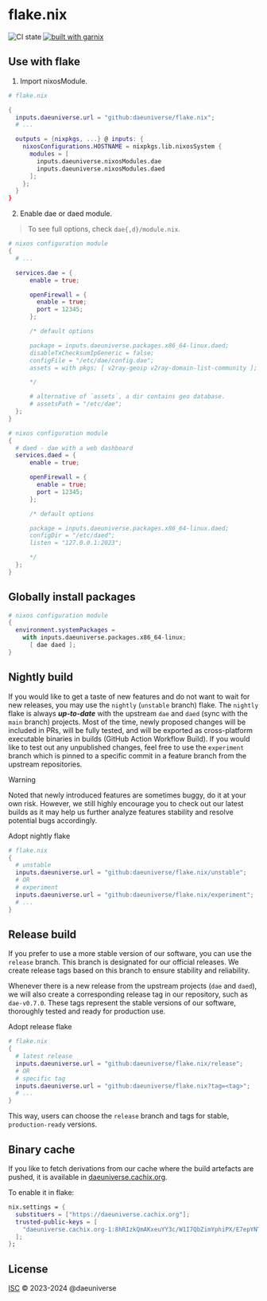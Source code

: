 # flake.nix

![CI state](https://github.com/daeuniverse/flake.nix/actions/workflows/lint.yaml/badge.svg)
[![built with garnix](https://img.shields.io/endpoint.svg?url=https%3A%2F%2Fgarnix.io%2Fapi%2Fbadges%2Fdaeuniverse%2Fflake.nix%3Fbranch%3Dmain)](https://garnix.io)

## Use with flake

1. Import nixosModule.

```nix
# flake.nix

{
  inputs.daeuniverse.url = "github:daeuniverse/flake.nix";
  # ...

  outputs = {nixpkgs, ...} @ inputs: {
    nixosConfigurations.HOSTNAME = nixpkgs.lib.nixosSystem {
      modules = [
        inputs.daeuniverse.nixosModules.dae
        inputs.daeuniverse.nixosModules.daed
      ];
    };
  }
}
```

2. Enable dae or daed module.

> To see full options, check `dae{,d}/module.nix`.

```nix
# nixos configuration module
{
  # ...

  services.dae = {
      enable = true;

      openFirewall = {
        enable = true;
        port = 12345;
      };

      /* default options

      package = inputs.daeuniverse.packages.x86_64-linux.daed;
      disableTxChecksumIpGeneric = false;
      configFile = "/etc/dae/config.dae";
      assets = with pkgs; [ v2ray-geoip v2ray-domain-list-community ];

      */

      # alternative of `assets`, a dir contains geo database.
      # assetsPath = "/etc/dae";
  };
}
```

```nix
# nixos configuration module
{
  # daed - dae with a web dashboard
  services.daed = {
      enable = true;

      openFirewall = {
        enable = true;
        port = 12345;
      };

      /* default options

      package = inputs.daeuniverse.packages.x86_64-linux.daed;
      configDir = "/etc/daed";
      listen = "127.0.0.1:2023";

      */
  };
}
```

## Globally install packages

```nix
# nixos configuration module
{
  environment.systemPackages =
    with inputs.daeuniverse.packages.x86_64-linux;
      [ dae daed ];
}
```

## Nightly build

If you would like to get a taste of new features and do not want to wait for new releases, you may use the `nightly` (`unstable` branch) flake. The `nightly` flake is always _**up-to-date**_ with the upstream `dae` and `daed` (sync with the `main` branch) projects. Most of the time, newly proposed changes will be included in PRs, will be fully tested, and will be exported as cross-platform executable binaries in builds (GitHub Action Workflow Build). If you would like to test out any unpublished changes, feel free to use the `experiment` branch which is pinned to a specific commit in a feature branch from the upstream repositories.

> [!WARNING]
> Noted that newly introduced features are sometimes buggy, do it at your own risk. However, we still highly encourage you to check out our latest builds as it may help us further analyze features stability and resolve potential bugs accordingly.

Adopt nightly flake

```nix
# flake.nix
{
  # unstable
  inputs.daeuniverse.url = "github:daeuniverse/flake.nix/unstable";
  # OR
  # experiment
  inputs.daeuniverse.url = "github:daeuniverse/flake.nix/experiment";
  # ...
}
```

## Release build

If you prefer to use a more stable version of our software, you can use the `release` branch. This branch is designated for our official releases. We create release tags based on this branch to ensure stability and reliability.

Whenever there is a new release from the upstream projects (`dae` and `daed`), we will also create a corresponding release tag in our repository, such as `dae-v0.7.0`. These tags represent the stable versions of our software, thoroughly tested and ready for production use.

Adopt release flake

```nix
# flake.nix
{
  # latest release
  inputs.daeuniverse.url = "github:daeuniverse/flake.nix/release";
  # OR
  # specific tag
  inputs.daeuniverse.url = "github:daeuniverse/flake.nix?tag=<tag>";
  # ...
}
```

This way, users can choose the `release` branch and tags for stable, `production-ready` versions.

## Binary cache

If you like to fetch derivations from our cache where the build artefacts are pushed, it is available in [daeuniverse.cachix.org](https://app.cachix.org/cache/daeuniverse#pull).

To enable it in flake:

```nix
nix.settings = {
  substituers = ["https://daeuniverse.cachix.org"];
  trusted-public-keys = [
    "daeuniverse.cachix.org-1:8hRIzkQmAKxeuYY3c/W1I7QbZimYphiPX/E7epYNTeM="
  ];
};
```

## License

[ISC](./LICENSE) © 2023-2024 @daeuniverse

